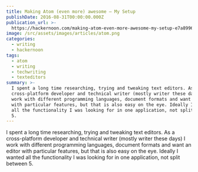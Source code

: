 ```yaml
---
title: Making Atom (even more) awesome — My Setup
publishDate: 2016-08-31T00:00:00.000Z
publication_url: >-
  https://hackernoon.com/making-atom-even-more-awesome-my-setup-e7a89969a876#.7okd9lrnn
image: /src/assets/images/articles/atom.png
categories:
  - writing
  - hackernoon
tags:
  - atom
  - writing
  - techwriting
  - texteditors
summary: >-
  I spent a long time researching, trying and tweaking text editors. As a
  cross-platform developer and technical writer (mostly writer these days) I
  work with different programming languages, document formats and want an editor
  with particular features, but that is also easy on the eye. Ideally I wanted
  all the functionality I was looking for in one application, not split between
  5.
---
```


I spent a long time researching, trying and tweaking text editors. As a cross-platform developer and technical writer (mostly writer these days) I work with different programming languages, document formats and want an editor with particular features, but that is also easy on the eye. Ideally I wanted all the functionality I was looking for in one application, not split between 5.

